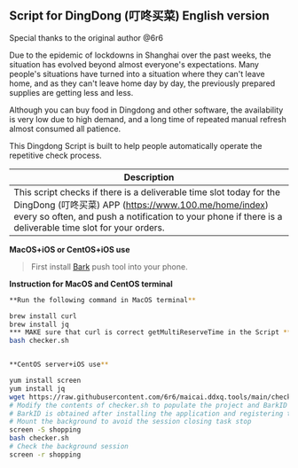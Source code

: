 ## Script for DingDong (叮咚买菜) English version

Special thanks to the original author @6r6

Due to the epidemic of lockdowns in Shanghai over the past weeks, the situation has evolved beyond almost everyone's expectations. Many people's situations have turned into a situation where they can't leave home, and as they can't leave home day by day, the previously prepared supplies are getting less and less.

Although you can buy food in Dingdong and other software, the availability is very low due to high demand, and a long time of repeated manual refresh almost consumed all patience.

This Dingdong Script is built to help people automatically operate the repetitive check process.

| Description |
| ------------ |
| This script checks if there is a deliverable time slot today for the DingDong (叮咚买菜) APP (https://www.100.me/home/index) every so often, and push a notification to your phone if there is a deliverable time slot for your orders.

**MacOS+iOS or CentOS+iOS use**

> First install [Bark](https://apps.apple.com/es/app/bark-%E7%BB%99%E4%BD%A0%E7%9A%84%E6%89%8B%E6%9C%BA%E5%8F%91%E6%8E%A8%E9%80%81/id1403753865) push tool into your phone.


**Instruction for MacOS and CentOS terminal**

```bash
**Run the following command in MacOS terminal**

brew install curl
brew install jq
*** MAKE sure that curl is correct getMultiReserveTime in the Script ***
bash checker.sh


**CentOS server+iOS use**

yum install screen
yum install jq
wget https://raw.githubusercontent.com/6r6/maicai.ddxq.tools/main/checker.sh
# Modify the contents of checker.sh to populate the project and BarkID obtained from the packet capture to the corresponding location
# BarkID is obtained after installing the application and registering the device Example: https://api.day.app/BarkID/
# Mount the background to avoid the session closing task stop
screen -S shopping 
bash checker.sh
# Check the background session
screen -r shopping
```
